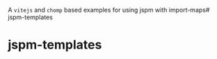 A `vitejs` and `chomp` based examples for using jspm with import-maps# jspm-templates
# jspm-templates
